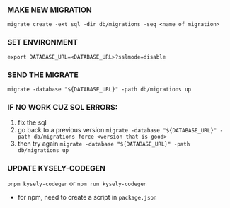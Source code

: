 ### MAKE NEW MIGRATION
`migrate create -ext sql -dir db/migrations -seq <name of migration>`

### SET ENVIRONMENT
`export DATABASE_URL=<DATABASE_URL>?sslmode=disable`

### SEND THE MIGRATE
`migrate -database "${DATABASE_URL}" -path db/migrations up`

### IF NO WORK CUZ SQL ERRORS:
1. fix the sql 
2. go back to a previous version
`migrate -database "${DATABASE_URL}" -path db/migrations force <version that is good>`
3. then try again
`migrate -database "${DATABASE_URL}" -path db/migrations up `

### UPDATE KYSELY-CODEGEN
`pnpm kysely-codegen` or `npm run kysely-codegen`
- for npm, need to create a script in `package.json`
